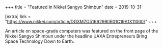 +++
title = "Featured in Nikkei Sangyo Shimbun"
date = 2019-10-31

[extra]
link = "https://www.nikkei.com/article/DGXMZO51692990R01C19A1X11000/"
+++

An article on space-grade computers was featured on the front page of the Nikkei Sangyo Shimbun under the headline 'JAXA Entrepreneurs Bring Space Technology Down to Earth.
